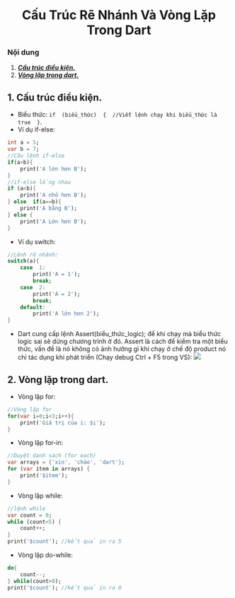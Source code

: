 <h1 align="center">Cấu Trúc Rẽ Nhánh Và Vòng Lặp Trong Dart</h1>

### Nội dung
1. [***Cấu trúc điều kiện.***](#muc1) 
2. [***Vòng lặp trong dart.***](#muc2) 

<a name="muc1"></a>
## 1. Cấu trúc điều kiện.
- Biểu thức:  `if  (biểu_thức)  {  //Viết lệnh chạy khi biểu_thức là true  }`.
- Ví dụ if-else:
```dart
int a = 5;
var b = 7;
//Câu lệnh if-else
if(a>b){
	print('A lớn hơn B');
}
//if-else lồng nhau
if (a<b){
	print('A nhỏ hơn B');
} else  if(a==b){
	print('A bằng B');
} else {
	print('A Lớn hơn B');
}
```
- Ví dụ switch:
```dart
//Lệnh rẽ nhánh:
switch(a){
	case  1:
		print('A = 1');
		break;
	case  2:
		print('A = 2');
		break;
	default:
		print('A lớn hơn 2');
}
```
- Dart cung cấp lệnh Assert(biểu_thức_logic); để khi chạy mà biểu thức logic sai sẽ dừng chương trình ở đó. Assert là cách để kiểm tra một biểu thức, vấn đề là nó không có ảnh hưởng gì khi chạy ở chế độ product nó chỉ tác dụng khi phát triển (Chạy debug Ctrl + F5 trong VS):
![](https://i.imgur.com/Ibl39zn.png)

<a name="muc2"></a>
## 2. Vòng lặp trong dart.
- Vòng lặp for:
```dart
//Vòng lặp for
for(var i=0;i<3;i++){
	print('Giá trị của i: $i');
}
```
- Vòng lặp for-in:
```dart
//Duyệt danh sách (for each)
var arrays = {'xin', 'chào', 'dart'};
for (var item in arrays) {
	print('$item');
}
```
- Vòng lặp while:
```dart
//lệnh while
var count = 0;
while (count<5) {
	count++;
}
print('$count'); //kết quả in ra 5
```
- Vòng lặp do-while:
```dart
do{
	count--;
} while(count>0);
print('$count'); //kết quả in ra 0
```